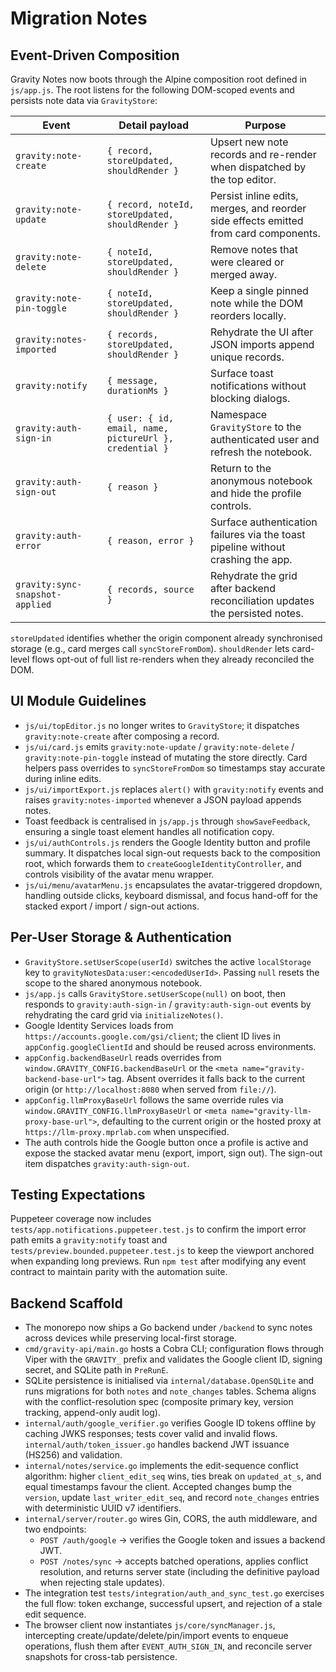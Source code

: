 # Migration Notes

## Event-Driven Composition

Gravity Notes now boots through the Alpine composition root defined in `js/app.js`. The root listens for the following
DOM-scoped events and persists note data via `GravityStore`:

| Event | Detail payload | Purpose |
| --- | --- | --- |
| `gravity:note-create` | `{ record, storeUpdated, shouldRender }` | Upsert new note records and re-render when dispatched by the top editor. |
| `gravity:note-update` | `{ record, noteId, storeUpdated, shouldRender }` | Persist inline edits, merges, and reorder side effects emitted from card components. |
| `gravity:note-delete` | `{ noteId, storeUpdated, shouldRender }` | Remove notes that were cleared or merged away. |
| `gravity:note-pin-toggle` | `{ noteId, storeUpdated, shouldRender }` | Keep a single pinned note while the DOM reorders locally. |
| `gravity:notes-imported` | `{ records, storeUpdated, shouldRender }` | Rehydrate the UI after JSON imports append unique records. |
| `gravity:notify` | `{ message, durationMs }` | Surface toast notifications without blocking dialogs. |
| `gravity:auth-sign-in` | `{ user: { id, email, name, pictureUrl }, credential }` | Namespace `GravityStore` to the authenticated user and refresh the notebook. |
| `gravity:auth-sign-out` | `{ reason }` | Return to the anonymous notebook and hide the profile controls. |
| `gravity:auth-error` | `{ reason, error }` | Surface authentication failures via the toast pipeline without crashing the app. |
| `gravity:sync-snapshot-applied` | `{ records, source }` | Rehydrate the grid after backend reconciliation updates the persisted notes. |

`storeUpdated` identifies whether the origin component already synchronised storage (e.g., card merges call
`syncStoreFromDom`). `shouldRender` lets card-level flows opt-out of full list re-renders when they already reconciled
the DOM.

## UI Module Guidelines

* `js/ui/topEditor.js` no longer writes to `GravityStore`; it dispatches `gravity:note-create` after composing a record.
* `js/ui/card.js` emits `gravity:note-update` / `gravity:note-delete` / `gravity:note-pin-toggle` instead of mutating the
  store directly. Card helpers pass overrides to `syncStoreFromDom` so timestamps stay accurate during inline edits.
* `js/ui/importExport.js` replaces `alert()` with `gravity:notify` events and raises `gravity:notes-imported` whenever a
  JSON payload appends notes.
* Toast feedback is centralised in `js/app.js` through `showSaveFeedback`, ensuring a single toast element handles all
  notification copy.
* `js/ui/authControls.js` renders the Google Identity button and profile summary. It dispatches local sign-out requests
  back to the composition root, which forwards them to `createGoogleIdentityController`, and controls visibility of the
  avatar menu wrapper.
* `js/ui/menu/avatarMenu.js` encapsulates the avatar-triggered dropdown, handling outside clicks, keyboard dismissal,
  and focus hand-off for the stacked export / import / sign-out actions.

## Per-User Storage & Authentication

* `GravityStore.setUserScope(userId)` switches the active `localStorage` key to `gravityNotesData:user:<encodedUserId>`.
  Passing `null` resets the scope to the shared anonymous notebook.
* `js/app.js` calls `GravityStore.setUserScope(null)` on boot, then responds to `gravity:auth-sign-in` /
  `gravity:auth-sign-out` events by rehydrating the card grid via `initializeNotes()`.
* Google Identity Services loads from `https://accounts.google.com/gsi/client`; the client ID lives in
  `appConfig.googleClientId` and should be reused across environments.
* `appConfig.backendBaseUrl` reads overrides from `window.GRAVITY_CONFIG.backendBaseUrl` or the
  `<meta name="gravity-backend-base-url">` tag. Absent overrides it falls back to the current origin (or
  `http://localhost:8080` when served from `file://`).
* `appConfig.llmProxyBaseUrl` follows the same override rules via `window.GRAVITY_CONFIG.llmProxyBaseUrl` or
  `<meta name="gravity-llm-proxy-base-url">`, defaulting to the current origin or the hosted proxy at
  `https://llm-proxy.mprlab.com` when unspecified.
* The auth controls hide the Google button once a profile is active and expose the stacked avatar menu (export, import,
  sign out). The sign-out item dispatches `gravity:auth-sign-out`.

## Testing Expectations

Puppeteer coverage now includes `tests/app.notifications.puppeteer.test.js` to confirm the import error path emits a
`gravity:notify` toast and `tests/preview.bounded.puppeteer.test.js` to keep the viewport anchored when expanding long
previews. Run `npm test` after modifying any event contract to maintain parity with the automation suite.

## Backend Scaffold

* The monorepo now ships a Go backend under `/backend` to sync notes across devices while preserving local-first storage.
* `cmd/gravity-api/main.go` hosts a Cobra CLI; configuration flows through Viper with the `GRAVITY_` prefix and validates
  the Google client ID, signing secret, and SQLite path in `PreRunE`.
* SQLite persistence is initialised via `internal/database.OpenSQLite` and runs migrations for both `notes` and
  `note_changes` tables. Schema aligns with the conflict-resolution spec (composite primary key, version tracking,
  append-only audit log).
* `internal/auth/google_verifier.go` verifies Google ID tokens offline by caching JWKS responses; tests cover valid and
  invalid flows. `internal/auth/token_issuer.go` handles backend JWT issuance (HS256) and validation.
* `internal/notes/service.go` implements the edit-sequence conflict algorithm: higher `client_edit_seq` wins, ties break
  on `updated_at_s`, and equal timestamps favour the client. Accepted changes bump the `version`, update
  `last_writer_edit_seq`, and record `note_changes` entries with deterministic UUID v7 identifiers.
* `internal/server/router.go` wires Gin, CORS, the auth middleware, and two endpoints:
  - `POST /auth/google` → verifies the Google token and issues a backend JWT.
  - `POST /notes/sync` → accepts batched operations, applies conflict resolution, and returns server state (including the
    definitive payload when rejecting stale updates).
* The integration test `tests/integration/auth_and_sync_test.go` exercises the full flow: token exchange, successful
  upsert, and rejection of a stale edit sequence.
* The browser client now instantiates `js/core/syncManager.js`, intercepting create/update/delete/pin/import events to
  enqueue operations, flush them after `EVENT_AUTH_SIGN_IN`, and reconcile server snapshots for cross-tab persistence.
